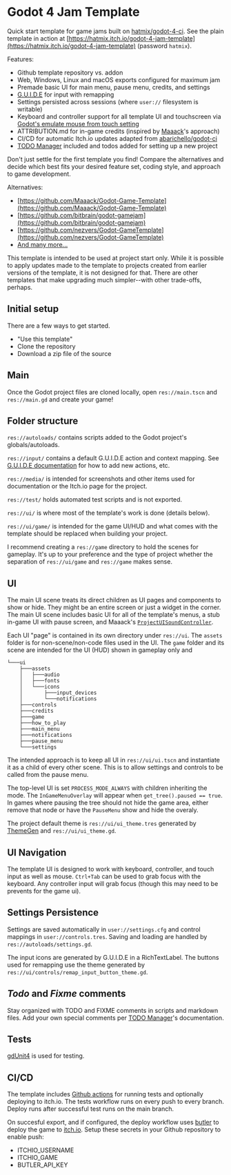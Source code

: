 # Godot 4 Jam Template

Quick start template for game jams built on [hatmix/godot-4-ci](https://github.com/hatmix/godot-4-ci). See the plain template in action at [https://hatmix.itch.io/godot-4-jam-template](https://hatmix.itch.io/godot-4-jam-template) (password `hatmix`).

Features:
* Github template repository vs. addon
* Web, Windows, Linux and macOS exports configured for maximum jam
* Premade basic UI for main menu, pause menu, credits, and settings
* [G.U.I.D.E](https://godotneers.github.io/G.U.I.D.E/) for input with remapping
* Settings persisted across sessions (where `user://` filesystem is writable)
* Keyboard and controller support for all template UI and touchscreen via [Godot's emulate mouse from touch setting](https://docs.godotengine.org/en/stable/classes/class_projectsettings.html#class-projectsettings-property-input-devices-pointing-emulate-mouse-from-touch)
* ATTRIBUTION.md for in-game credits (inspired by [Maaack](https://github.com/Maaack/Godot-Game-Template/blob/main/ATTRIBUTION.md)'s approach)
* CI/CD for automatic Itch.io updates adapted from [abarichello/godot-ci](https://github.com/abarichello/godot-ci)
* [TODO Manager](https://github.com/OrigamiDev-Pete/TODO_Manager) included and todos added for setting up a new project

Don't just settle for the first template you find! Compare the alternatives and decide which best fits your desired feature set, coding style, and approach to game development.

Alternatives:
* [https://github.com/Maaack/Godot-Game-Template](https://github.com/Maaack/Godot-Game-Template)
* [https://github.com/bitbrain/godot-gamejam](https://github.com/bitbrain/godot-gamejam)
* [https://github.com/nezvers/Godot-GameTemplate](https://github.com/nezvers/Godot-GameTemplate)
* [And many more...](https://godotengine.org/asset-library/asset?filter=template&category=&godot_version=&cost=&sort=updated)

This template is intended to be used at project start only. While it is possible to apply updates made to the template to projects created from earlier versions of the template, it is not designed for that. There are other templates that make upgrading much simpler--with other trade-offs, perhaps.

## Initial setup

There are a few ways to get started.
* "Use this template"
* Clone the repository
* Download a zip file of the source

## Main

Once the Godot project files are cloned locally, open `res://main.tscn` and `res://main.gd` and create your game!

## Folder structure

`res://autoloads/` contains scripts added to the Godot project's globals/autoloads.

`res://input/` contains a default G.U.I.D.E action and context mapping. See [G.U.I.D.E documentation](https://godotneers.github.io/G.U.I.D.E/) for how to add new actions, etc.

`res://media/` is intended for screenshots and other items used for documentation or the Itch.io page for the project.

`res://test/` holds automated test scripts and is not exported. 

`res://ui/` is where most of the template's work is done (details below).

`res://ui/game/` is intended for the game UI/HUD and what comes with the template should be replaced when building your project.

I recommend creating a `res://game` directory to hold the scenes for gameplay. It's up to your preference and the type of project whether the separation of `res://ui/game` and `res://game` makes sense.

## UI

The main UI scene treats its direct children as UI pages and components to show or hide. They might be an entire screen or just a widget in the corner. The main UI scene includes basic UI for all of the template's menus, a stub in-game UI with pause screen, and Maaack's [`ProjectUISoundController`](https://github.com/Maaack/Godot-UI-Sound-Controller).

Each UI "page" is contained in its own directory under `res://ui`. The `assets` folder is for non-scene/non-code files used in the UI. The `game` folder and its scene are intended for the UI (HUD) shown in gameplay only and 
```
└───ui
	├───assets
	│   ├───audio
	│   ├───fonts
	│   └───icons
	│       ├───input_devices
	│       └───notifications
	├───controls
	├───credits
	├───game
	├───how_to_play
	├───main_menu
	├───notifications
	├───pause_menu
	└───settings
```


The intended approach is to keep all UI in `res://ui/ui.tscn` and instantiate it as a child of every other scene. This is to allow settings and controls to be called from the pause menu.

The top-level UI is set `PROCESS_MODE_ALWAYS` with children inheriting the mode. The `InGameMenuOverlay` will appear when `get_tree().paused == true`. In games where pausing the tree should not hide the game area, either remove that node or have the `PauseMenu` show and hide the overaly.

The project default theme is `res://ui/ui_theme.tres` generated by [ThemeGen](https://github.com/Inspiaaa/ThemeGen) and `res://ui/ui_theme.gd`.

## UI Navigation

The template UI is designed to work with keyboard, controller, and touch input as well as mouse. `Ctrl+Tab` can be used to grab focus with the keyboard. Any controller input will grab focus (though this may need to be prevents for the game ui).

## Settings Persistence

Settings are saved automatically in `user://settings.cfg` and control mappings in `user://controls.tres`. Saving and loading are handled by `res://autoloads/settings.gd`.

The input icons are generated by G.U.I.D.E in a RichTextLabel. The buttons used for remapping use the theme generated by `res://ui/controls/remap_input_button_theme.gd`.

## _Todo_ and _Fixme_ comments

Stay organized with TODO and FIXME comments in scripts and markdown files. Add your own special comments per [TODO Manager](https://github.com/OrigamiDev-Pete/TODO_Manager)'s documentation.

## Tests

[gdUnit4](https://github.com/MikeSchulze/gdUnit4) is used for testing.

## CI/CD

The template includes [Github actions](https://docs.github.com/actions) for running tests and optionally deploying to itch.io. The tests workflow runs on every push to every branch. Deploy runs after successful test runs on the main branch.

On succesful export, and if configured, the deploy workflow uses [butler](https://itch.io/docs/butler/) to deploy the game to [itch.io](https://itch.io).  Setup these secrets in your Github repository to enable push:
* ITCHIO_USERNAME
* ITCHIO_GAME
* BUTLER_API_KEY
